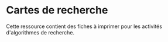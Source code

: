 # Cartes de recherche

Cette ressource contient des fiches à imprimer pour les activités d'algorithmes de recherche.
